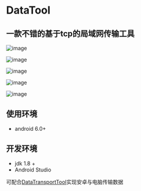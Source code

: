 # DataTool
## 一款不错的基于tcp的局域网传输工具

![image](https://github.com/JavaBull-dev/DataTool/blob/master/img/1.png)

![image](https://github.com/JavaBull-dev/DataTool/blob/master/img/2.png)

![image](https://github.com/JavaBull-dev/DataTool/blob/master/img/3.png)

![image](https://github.com/JavaBull-dev/DataTool/blob/master/img/4.png)

![image](https://github.com/JavaBull-dev/DataTool/blob/master/img/5.png)

## 使用环境
 - android 6.0+

## 开发环境
 - jdk 1.8 +  
 - Android Studio


可配合[DataTransportTool](https://github.com/JavaBull-dev/DataTransportTool)实现安卓与电脑传输数据

